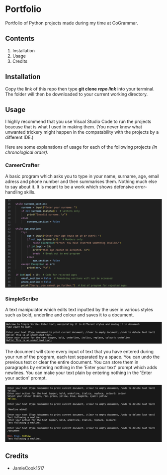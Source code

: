# Portfolio

Portfolio of Python projects made during my time at CoGrammar.

## Contents

1. Installation
2. Usage
3. Credits

## Installation

Copy the link of this repo then type **git clone _repo link_** into your terminal. The folder will then be downloaded to your current working directory.

## Usage

I highly recommend that you use Visual Studio Code to run the projects beacuse that is what I used in making them. (You never know what unwanted trickery might happen in the compatability with the projects by a different IDE.)

Here are some explanations of usage for each of the following projects *(in chronological order)*.

### CareerCrafter

A basic program which asks you to type in your name, surname, age, email adress and phone number and then summarises them. Nothing much else to say about it. It is meant to be a work which shows defensive error-handling skills.

![CareerCrafter Image](career-crafter_image.png)

### SimpleScribe

A text manipulator which edits text inputted by the user in various styles such as bold, underline and colour and saves it to a document.

![SimpleScribe Image 1](simple-scribe_image1.png)

The document will store every input of text that you have entered during your run of the program, each text separated by a space. You can undo the previous text or clear the entire document. You can store them in paragraphs by entering nothing in the 'Enter your text' prompt which adds newlines. You can make your text plain by entering nothing in the 'Enter your action' prompt.

![SimpleScribe Image 2](simple-scribe_image2.png)

## Credits

* JamieCook1517